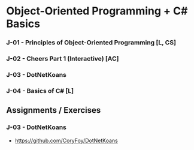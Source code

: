 # Object-Oriented Programming + C# Basics

### J-01 - Principles of Object-Oriented Programming [L, CS]
### J-02 - Cheers Part 1 (Interactive) [AC]
### J-03 - DotNetKoans
### J-04 - Basics of C# [L]



## Assignments / Exercises
### J-03 - DotNetKoans
* https://github.com/CoryFoy/DotNetKoans
